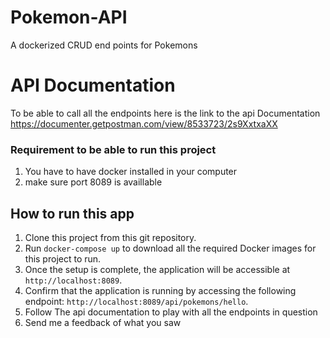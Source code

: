 # Pokemon-API
A dockerized CRUD end points for Pokemons

# API Documentation
To be able to call all the endpoints here is the link to the api Documentation
https://documenter.getpostman.com/view/8533723/2s9XxtxaXX


### Requirement to be able to run this project
1. You have to have docker installed in your computer
2. make sure port 8089 is availlable

## How to run this app

1. Clone this project from this git repository.
2. Run `docker-compose up` to download all the required Docker images for this project to run.
3. Once the setup is complete, the application will be accessible at `http://localhost:8089`.
4. Confirm that the application is running by accessing the following endpoint: `http://localhost:8089/api/pokemons/hello`.
5. Follow The api documentation to play with all the endpoints in question
6. Send me a feedback of what you saw 



